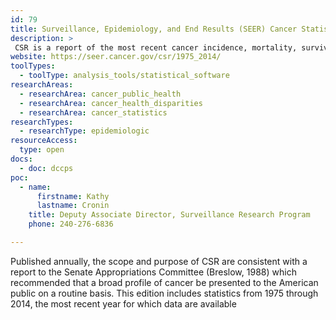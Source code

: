 ```yaml
---
id: 79
title: Surveillance, Epidemiology, and End Results (SEER) Cancer Statistics Review (CSR), 1975-2014
description: >
 CSR is a report of the most recent cancer incidence, mortality, survival, prevalence, and lifetime risk statistics.
website: https://seer.cancer.gov/csr/1975_2014/
toolTypes:
  - toolType: analysis_tools/statistical_software
researchAreas:
  - researchArea: cancer_public_health
  - researchArea: cancer_health_disparities
  - researchArea: cancer_statistics
researchTypes:
  - researchType: epidemiologic
resourceAccess:
  type: open
docs:
  - doc: dccps
poc:
  - name:
      firstname: Kathy
      lastname: Cronin
    title: Deputy Associate Director, Surveillance Research Program
    phone: 240-276-6836

---
```

Published annually, the scope and purpose of CSR are consistent with a report to the Senate Appropriations Committee (Breslow, 1988) which recommended that a broad profile of cancer be presented to the American public on a routine basis. This edition includes statistics from 1975 through 2014, the most recent year for which data are available